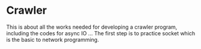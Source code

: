 # Crawler

This is about all the works needed for developing a crawler program, including the codes for async IO ...
The first step is to practice socket which is the basic to network programming.
